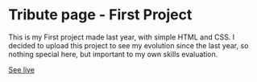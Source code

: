 # Tribute page - First Project

This is my First project made last year, with simple HTML and CSS. I decided to upload this project to see my evolution since the last year,
so nothing special here, but important to my own skills evaluation.

[See live](https://tribute-page-nine.vercel.app/)